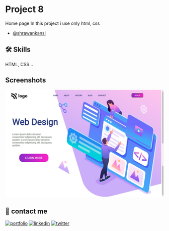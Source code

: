 
# Project 8


Home page 
In this project i use only html, css



- [@shrawankansi](https://www.github.com/shrawankansi)





## 🛠 Skills
HTML, CSS...


## Screenshots

![App Screenshot](https://github.com/shrawankansi/project-8/blob/main/screenshot.png)


## 🔗 contact me
[![portfolio](https://img.shields.io/badge/my_portfolio-000?style=for-the-badge&logo=ko-fi&logoColor=white)](https://katherinempeterson.com/)
[![linkedin](https://img.shields.io/badge/linkedin-0A66C2?style=for-the-badge&logo=linkedin&logoColor=white)](https://www.linkedin.com/shrawankansi)
[![twitter](https://img.shields.io/badge/twitter-1DA1F2?style=for-the-badge&logo=twitter&logoColor=white)](https://twitter.com/shrawankansi)

